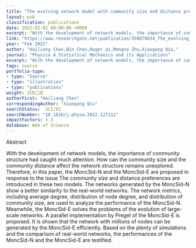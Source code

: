 ```yaml
---
title: "The evolving network model with community size and distance preferences"
layout: pub
classification: publications
date: 2022-02-02 00:00:00 +0000
excerpt: "With the development of network models, the importance of community structure had caught much attention. How can the community size and the community distance affect the network structure remains unexplored. Therefore, in this paper, the MoncSid-N and the MoncSid-E are proposed in response to the issue The community size and distance preferences ar..."
link: "https://www.researchgate.net/publication/358870834_The_evolving_network_model_with_community_size_and_distance_preferences"
year: "Feb 2022"
author: "Hailiang Chen,Bin Chen,Roger ai,Mengna Zhu,Xiaogang Qiu,"
journal: "Physica A Statistical Mechanics and its Applications"
excerpt: "With the development of network models, the importance of community structure had caught much attention. How can the community size and the community distance affect the network structure remains unexplored. Therefore, in this paper, the MoncSid-N and the MoncSid-E are proposed in response to the issue The community size and distance preferences ar..."
tags: source
portfolio-type: 
- type: "Source"
- type: "illustration"
- type: "publications"
weight: JCR二区
authorFirst: "Hailiang Chen"
correspondingAuthor: "Xiaogang Qiu"
searchStatus:  SCI/EI
searchNumber: "10.1016/j.physa.2022.127112"
impactFactors: 3.3
database: Web of Science
---
```

Abstract

With the development of network models, the importance of community structure had caught much attention. How can the community size and the community distance affect the network structure remains unexplored. Therefore, in this paper, the MoncSid-N and the MoncSid-E are proposed in response to the issue The community size and distance preferences are introduced in these two models. The networks generated by the MoncSid-N show a better similarity to the real-world networks. The network metrics, including average degree, distribution of node degree, and distribution of community size, are used to analyze the performance of the MoncSid-N. Meanwhile, the MoncSid-E solves the problems of the evolution of large-scale networks. A parallel implementation by Pregel of the MoncSid-E is proposed. It is shown that the network with millions of nodes can be generated by the MoncSid-E efficiently. Based on the plenty of simulations and the comparison of real-world networks, the performances of the MoncSid-N and the MoncSid-E are testified.